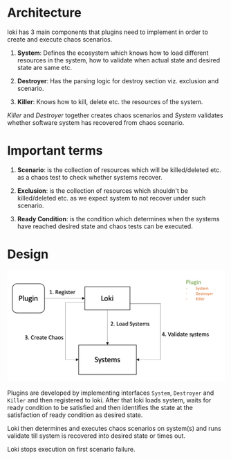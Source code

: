 # Architecture
loki has 3 main components that plugins need to implement in order to create and execute chaos scenarios.

1. **System**: Defines the ecosystem which knows how to load different resources in the system, how to validate when actual state and desired state are same etc.

2. **Destroyer**: Has the parsing logic for destroy section viz. exclusion and scenario.

3. **Killer**: Knows how to kill, delete etc. the resources of the system.

*Killer* and *Destroyer* together creates chaos scenarios and *System* validates whether software system has recovered from chaos scenario.

# Important terms

1. **Scenario**: is the collection of resources which will be killed/deleted etc. as a chaos test to check whether systems recover.

2. **Exclusion**: is the collection of resources which shouldn't be killed/deleted etc. as we expect system to not recover under such scenario.

3. **Ready Condition**: is the condition which determines when the systems have reached desired state and chaos tests can be executed.

# Design

<img src="https://github.com/narahari92/loki/raw/master/docs/architecture.png">

Plugins are developed by implementing interfaces `System`, `Destroyer` and `Killer` and then  registered  to loki. After that loki loads system, waits for ready condition to be satisfied and then identifies the state at the satisfaction of ready condition as desired state.

Loki then determines and executes chaos scenarios on system(s) and runs validate till system is recovered into desired state or times out.

Loki stops execution on first scenario failure.